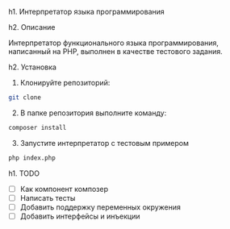 h1. Интерпретатор языка программирования

h2. Описание

Интерпретатор функционального языка программирования, написанный на PHP, выполнен в качестве тестового задания.

h2. Установка
1. Клонируйте репозиторий:
```bash
git clone
```
2. В папке репозитория выполните команду:
```bash
composer install
```
3. Запустите интерпретатор с тестовым примером
```bash
php index.php
```

h1. TODO
- [ ] Как компонент композер
- [ ] Написать тесты
- [ ] Добавить поддержку переменных окружения
- [ ] Добавить интерфейсы и инъекции